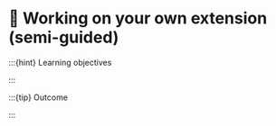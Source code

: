 # 🧩 Working on your own extension (semi-guided)

:::{hint} Learning objectives

:::

:::{tip} Outcome

:::

